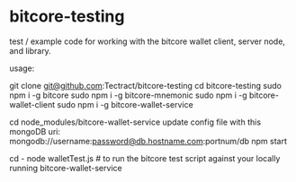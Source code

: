 # bitcore-testing

test / example code for working with the bitcore wallet client, server node, and library. 

usage:

git clone git@github.com:Tectract/bitcore-testing
cd bitcore-testing
sudo npm i -g bitcore
sudo npm i -g bitcore-mnemonic
sudo npm i -g bitcore-wallet-client
sudo npm i -g bitcore-wallet-service

cd node_modules/bitcore-wallet-service
update config file with this mongoDB uri: 
mongodb://username:password@db.hostname.com:portnum/db
npm start

cd -
node walletTest.js   # to run the bitcore test script against your locally running bitcore-wallet-service






    





